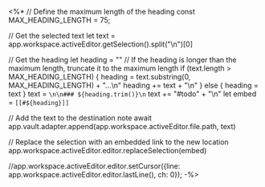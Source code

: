 <%*
// Define the maximum length of the heading
const MAX_HEADING_LENGTH = 75;


// Get the selected text
let text = app.workspace.activeEditor.getSelection().split("\n")[0]

// Get the heading
let heading = ""
// If the heading is longer than the maximum length, truncate it to the maximum length
if (text.length > MAX_HEADING_LENGTH) {
    heading = text.substring(0, MAX_HEADING_LENGTH) + "...\n"
    heading += text + "\n"
} else {
	heading = text
}
text = `\n\n### ${heading.trim()}\n`
text += "#todo" + "\n"
let embed = `[[#${heading}]]`

// Add the text to the destination note
await app.vault.adapter.append(app.workspace.activeEditor.file.path, text)

// Replace the selection with an embedded link to the new location
app.workspace.activeEditor.editor.replaceSelection(embed)

//app.workspace.activeEditor.editor.setCursor({line: app.workspace.activeEditor.editor.lastLine(), ch: 0});
-%>
